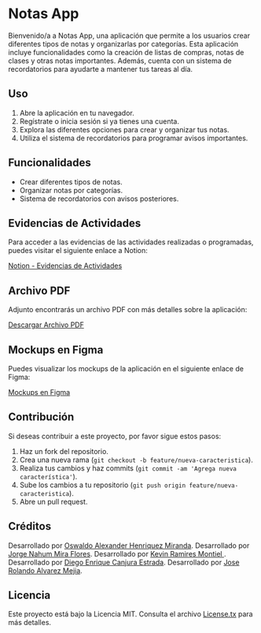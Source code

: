 # Notas App

Bienvenido/a a Notas App, una aplicación que permite a los usuarios crear diferentes tipos de notas y organizarlas por categorías. Esta aplicación incluye funcionalidades como la creación de listas de compras, notas de clases y otras notas importantes. Además, cuenta con un sistema de recordatorios para ayudarte a mantener tus tareas al día.

## Uso

1. Abre la aplicación en tu navegador.
2. Regístrate o inicia sesión si ya tienes una cuenta.
3. Explora las diferentes opciones para crear y organizar tus notas.
4. Utiliza el sistema de recordatorios para programar avisos importantes.

## Funcionalidades

- Crear diferentes tipos de notas.
- Organizar notas por categorías.
- Sistema de recordatorios con avisos posteriores.

## Evidencias de Actividades

Para acceder a las evidencias de las actividades realizadas o programadas, puedes visitar el siguiente enlace a Notion:

[Notion - Evidencias de Actividades](https://www.notion.so/f00fdc44478b4affa03409d8cabc6bea?v=c3aeb0230ad0406f97c5b22af8b83a44&pvs=4)

## Archivo PDF

Adjunto encontrarás un archivo PDF con más detalles sobre la aplicación:

[Descargar Archivo PDF](ruta/al/archivo.pdf)

## Mockups en Figma

Puedes visualizar los mockups de la aplicación en el siguiente enlace de Figma:

[Mockups en Figma](https://www.figma.com/file/bfNVvocSc5ZxRTZh5flmQd/Mockups-PCatedratype=designnode-id=0%3A1mode=designt=VVRYRp2zvkEQc9GU-1)


## Contribución

Si deseas contribuir a este proyecto, por favor sigue estos pasos:

1. Haz un fork del repositorio.
2. Crea una nueva rama (`git checkout -b feature/nueva-caracteristica`).
3. Realiza tus cambios y haz commits (`git commit -am 'Agrega nueva característica'`).
4. Sube los cambios a tu repositorio (`git push origin feature/nueva-caracteristica`).
5. Abre un pull request.

## Créditos

Desarrollado por [Oswaldo Alexander Henriquez Miranda](https://github.com/Alexander-Henriquez).
Desarrollado por [Jorge Nahum Mira Flores](https://github.com/JorgeMiraFlores).
Desarrollado por [Kevin Ramires Montiel ](https://github.com/krrm08).
Desarrollado por [Diego Enrique Canjura Estrada](https://github.com/Knjuu).
Desarrollado por [Jose Rolando Alvarez Mejia](https://github.com/Josepo616).

## Licencia

Este proyecto está bajo la Licencia MIT. Consulta el archivo [License.tx](License.tx) para más detalles.


